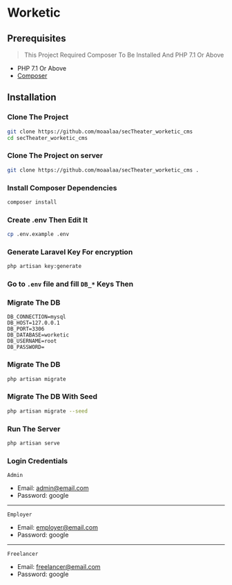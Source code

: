 # Worketic

## Prerequisites
> This Project Required Composer To Be Installed And PHP 7.1 Or Above
- PHP 7.1 Or Above 
- [Composer](https://getcomposer.org/)

## Installation

### Clone The Project

```bash
git clone https://github.com/moaalaa/secTheater_worketic_cms
cd secTheater_worketic_cms
```

### Clone The Project on server

```bash
git clone https://github.com/moaalaa/secTheater_worketic_cms .
```

### Install Composer Dependencies 

```bash
composer install
```

### Create .env Then Edit It

```bash
cp .env.example .env
```

### Generate Laravel Key For encryption

```bash
php artisan key:generate
```

### Go to `.env` file and fill `DB_*` Keys Then

### Migrate The DB 

```env
DB_CONNECTION=mysql
DB_HOST=127.0.0.1
DB_PORT=3306
DB_DATABASE=worketic
DB_USERNAME=root
DB_PASSWORD=
```

### Migrate The DB 

```bash
php artisan migrate
```

### Migrate The DB With Seed

```bash
php artisan migrate --seed
```

### Run The Server 

```bash
php artisan serve
```

### Login Credentials
`Admin`
- Email: admin@email.com
- Password: google
---
`Employer`
- Email: employer@email.com
- Password: google
---
`Freelancer`
- Email: freelancer@email.com
- Password: google
